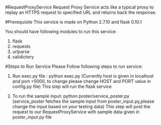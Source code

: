 #RequestProxyService
Request Proxy Service acts like a typical proxy to replay an HTTPS request to specified URL and returns back the response.

#Prerequisite
This service is made on Python 2.7.10 and flask 0.10.1

You should have following modules to run this service:

1. flask
2. requests
3. urlparse
4. validictory


#Steps to Run Service
Please Follow following steps to run service:

1. Run exec.py file : python exec.py (Currently host is given in localhost and port =5000, to change please change HOST and PORT value in config.py file)
   This step will run the flask service

2. To run the sample input: python poster/service_poster.py (service_poster fetches the sample input from poster_input.py,please change the input based on your testing data)
   This step will post the request to our RequestProxyService with sample data given in poster_input.py file


